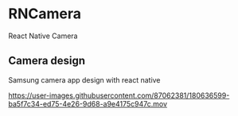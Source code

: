 # RNCamera

React Native Camera

## Camera design

Samsung camera app design with react native

https://user-images.githubusercontent.com/87062381/180636599-ba5f7c34-ed75-4e26-9d68-a9e4175c947c.mov
